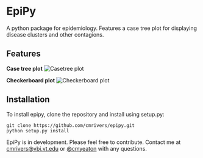EpiPy
========
A python package for epidemiology. Features a case tree plot for displaying disease clusters and other contagions.

Features
------------
**Case tree plot**
![Casetree plot](http://github.com/cmrivers/epipy/blob/master/figs/mers_casetree.png?raw=true)

**Checkerboard plot**
![Checkerboard plot](https://github.com/cmrivers/epipy/blob/master/figs/mers_checkerboard.png?raw=true)


Installation
------------
To install epipy, clone the repository and install using setup.py:

    git clone https://github.com/cmrivers/epipy.git
    python setup.py install

EpiPy is in development. Please feel free to contribute.
Contact me at cmrivers@vbi.vt.edu or [@cmyeaton](http://twitter.com/cmyeaton) with any questions.
